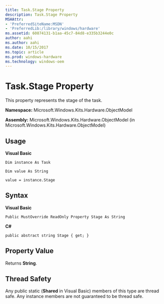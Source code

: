```yaml
---
title: Task.Stage Property
description: Task.Stage Property
MSHAttr:
- 'PreferredSiteName:MSDN'
- 'PreferredLib:/library/windows/hardware'
ms.assetid: 60874131-b1aa-45c7-84d8-e335b3244e0c
author: aahi
ms.author: aahi
ms.date: 10/15/2017
ms.topic: article
ms.prod: windows-hardware
ms.technology: windows-oem
---
```


# Task.Stage Property


This property represents the stage of the task.

**Namespace:** Microsoft.Windows.Kits.Hardware.ObjectModel

**Assembly:** Microsoft.Windows.Kits.Hardware.ObjectModel (in Microsoft.Windows.Kits.Hardware.ObjectModel)

## <span id="Usage"></span><span id="usage"></span><span id="USAGE"></span>Usage


**Visual Basic**

`Dim instance As Task`

`Dim value As String`

`value = instance.Stage`

## <span id="Syntax"></span><span id="syntax"></span><span id="SYNTAX"></span>Syntax


**Visual Basic**

`Public MustOverride ReadOnly Property Stage As String`

**C#**

`public abstract string Stage { get; }`

## <span id="Property_Value"></span><span id="property_value"></span><span id="PROPERTY_VALUE"></span>Property Value


Returns **String**.

## <span id="Thread_Safety"></span><span id="thread_safety"></span><span id="THREAD_SAFETY"></span>Thread Safety


Any public static (**Shared** in Visual Basic) members of this type are thread safe. Any instance members are not guaranteed to be thread safe.

 

 






